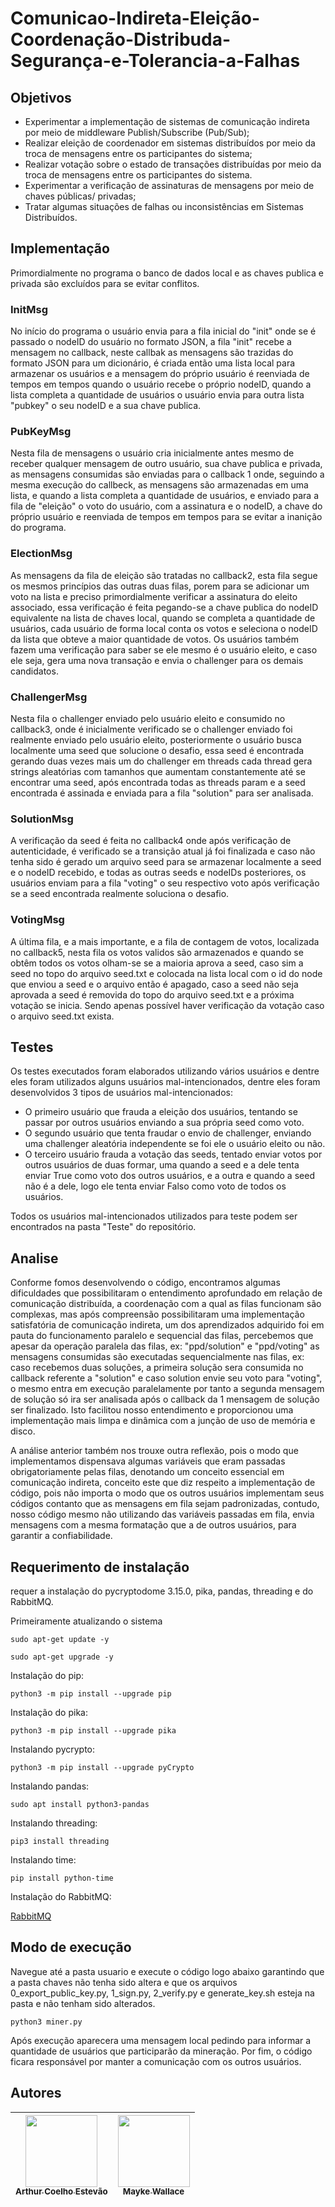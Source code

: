 # Comunicao-Indireta-Eleição-Coordenação-Distribuda-Segurança-e-Tolerancia-a-Falhas
## Objetivos
- Experimentar a implementação de sistemas de comunicação indireta por meio de
middleware Publish/Subscribe (Pub/Sub);
- Realizar eleição de coordenador em sistemas distribuídos por meio da troca de mensagens
entre os participantes do sistema;
- Realizar votação sobre o estado de transações distribuídas por meio da troca de mensagens
entre os participantes do sistema.
- Experimentar a verificação de assinaturas de mensagens por meio de chaves públicas/
privadas;
- Tratar algumas situações de falhas ou inconsistências em Sistemas Distribuídos.
## Implementação
Primordialmente no programa o banco de dados local e as chaves publica e privada são excluídos para se evitar conflitos.
### InitMsg
No início do programa o usuário envia para a fila inicial do "init" onde se é passado o nodeID do usuário no formato JSON, a fila "init" recebe a mensagem no callback, neste callbak as mensagens são trazidas do formato JSON para um dicionário, é criada então uma lista local para armazenar os usuários e a mensagem do próprio usuário é reenviada de tempos em tempos quando o usuário recebe o próprio nodeID, quando a lista completa a quantidade de usuários o usuário envia para outra lista "pubkey" o seu nodeID e a sua chave publica.
### PubKeyMsg
Nesta fila de mensagens o usuário cria inicialmente antes mesmo de receber qualquer mensagem de outro usuário, sua chave publica e privada, as mensagens consumidas são enviadas para o callback 1 onde, seguindo a mesma execução do callbeck, as mensagens são armazenadas em uma lista, e quando a lista completa a quantidade de usuários, e enviado para a fila de "eleição" o voto do usuário, com a assinatura e o nodeID, a chave do próprio usuário e reenviada de tempos em tempos para se evitar a inanição do programa.
### ElectionMsg
As mensagens da fila de eleição são tratadas no callback2, esta fila segue os mesmos princípios das outras duas filas, porem para se adicionar um voto na lista e preciso primordialmente verificar a assinatura do eleito associado, essa verificação é feita pegando-se a chave publica do nodeID equivalente na lista de chaves local, quando se completa a quantidade de usuários, cada usuário de forma local conta os votos e seleciona o nodeID da lista que obteve a maior quantidade de votos. Os usuários também fazem uma verificação para saber se ele mesmo é o usuário eleito, e caso ele seja, gera uma nova transação e envia o challenger para os demais candidatos. 
### ChallengerMsg
Nesta fila o challenger enviado pelo usuário eleito e consumido no callback3, onde é inicialmente verificado se o challenger enviado foi realmente enviado pelo usuário eleito, posteriormente o usuário busca localmente uma seed que solucione o desafio, essa seed é encontrada gerando duas vezes mais um do challenger em threads cada thread gera strings aleatórias com tamanhos que aumentam constantemente até se encontrar uma seed, após encontrada todas as threads param e a seed encontrada é assinada e enviada para a fila "solution" para ser analisada.
### SolutionMsg
A verificação da seed é feita no callback4 onde após verificação de autenticidade, é verificado se a transição atual já foi finalizada e caso não tenha sido é gerado um arquivo seed para se armazenar localmente a seed e o nodeID recebido, e todas as outras seeds e nodeIDs posteriores, os usuários enviam para a fila "voting" o seu respectivo voto após verificação se a seed encontrada realmente soluciona o desafio.
### VotingMsg
A última fila, e a mais importante, e a fila de contagem de votos, localizada no callback5, nesta fila os votos validos são armazenados e quando se obtêm todos os votos olham-se se a maioria aprova a seed, caso sim a seed no topo do arquivo seed.txt e colocada na lista local com o id do node que enviou a seed e o arquivo então é apagado, caso a seed não seja aprovada a seed é removida do topo do arquivo seed.txt e a próxima votação se inicia. Sendo apenas possível haver verificação da votação caso o arquivo seed.txt exista.
## Testes
Os testes executados foram elaborados utilizando vários usuários e dentre eles foram utilizados alguns usuários mal-intencionados, dentre eles foram desenvolvidos 3 tipos de usuários mal-intencionados:
  -  O primeiro usuário que frauda a eleição dos usuários, tentando se passar por outros usuários enviando a sua própria seed como voto.
  -  O segundo usuário que tenta fraudar o envio de challenger, enviando uma challenger aleatória independente se foi ele o usuário eleito ou não.
  -  O terceiro usuário frauda a votação das seeds, tentado enviar votos por outros usuários de duas formar, uma quando a seed e a dele tenta enviar True como voto dos outros usuários, e a outra e quando a seed não é a dele, logo ele tenta enviar Falso como voto de todos os usuários.

Todos os usuários mal-intencionados utilizados para teste podem ser encontrados na pasta "Teste" do repositório.
## Analise
Conforme fomos desenvolvendo o código, encontramos algumas dificuldades que possibilitaram o entendimento aprofundado em relação de comunicação distribuída, a coordenação com a qual as filas funcionam são complexas, mas após compreensão possibilitaram uma implementação satisfatória de comunicação indireta, um dos aprendizados adquirido foi em pauta do funcionamento paralelo e sequencial das filas, percebemos que apesar da operação paralela das filas, ex: "ppd/solution" e "ppd/voting" as mensagens consumidas são executadas sequencialmente nas filas, ex: caso recebemos duas soluções, a primeira solução sera consumida no callback referente a "solution" e caso solution envie seu voto para "voting", o mesmo entra em execução paralelamente por tanto a segunda mensagem de solução só ira ser analisada após o callback da 1 mensagem de solução ser finalizado. Isto facilitou nosso entendimento e proporcionou uma implementação mais limpa e dinâmica com a junção de uso de memória e disco.

A análise anterior também nos trouxe outra reflexão, pois o modo que implementamos dispensava algumas variáveis que eram passadas obrigatoriamente pelas filas, denotando um conceito essencial em comunicação indireta, conceito este que diz respeito a implementação de código, pois não importa o modo que os outros usuários implementam seus códigos contanto que as mensagens em fila sejam padronizadas, contudo, nosso código mesmo não utilizando das variáveis passadas em fila, envia mensagens com a mesma formatação que a de outros usuários, para garantir a confiabilidade.

## Requerimento de instalação
requer a instalação do pycryptodome 3.15.0, pika, pandas, threading e do RabbitMQ.

Primeiramente atualizando o sistema
```
sudo apt-get update -y
```
```
sudo apt-get upgrade -y
```
Instalação do pip:
```
python3 -m pip install --upgrade pip
```
Instalação do pika:
```
python3 -m pip install --upgrade pika
```
Instalando pycrypto:
```
python3 -m pip install --upgrade pyCrypto
```
Instalando pandas:
```
sudo apt install python3-pandas
```
Instalando threading:
```
pip3 install threading
```
Instalando time:
```
pip install python-time
```
Instalação do RabbitMQ:

<a href="https://www.vultr.com/docs/install-rabbitmq-server-ubuntu-20-04-lts/?utm_source=performance-max-latam&utm_medium=paidmedia&obility_id=17096555207&utm_adgroup=&utm_campaign=&utm_term=&utm_content=&gclid=Cj0KCQjw3eeXBhD7ARIsAHjssr_Pi2EL3oHR-gBu8xULUWuVvIZCereqfGfjoYEwc6L6vaUVUbRa7LAaAgjQEALw_wcB">RabbitMQ</a>
## Modo de execução
Navegue até a pasta usuario e execute o código logo abaixo garantindo que a pasta chaves não tenha sido altera e que os arquivos 0_export_public_key.py, 1_sign.py, 2_verify.py e generate_key.sh esteja na pasta e não tenham sido alterados.
```
python3 miner.py
```
Após execução aparecera uma mensagem local pedindo para informar a quantidade de usuários que participarão da mineração. Por fim, o código ficara responsável por manter a comunicação com os outros usuários.
## Autores
| [<img src="https://avatars.githubusercontent.com/u/56831082?v=4" width=115><br><sub>Arthur Coelho Estevão</sub>](https://github.com/arthurcoelho442) | [<img src="https://avatars.githubusercontent.com/u/53350761?v=4" width=115><br><sub>Mayke Wallace</sub>](https://github.com/Nitrox0Af) |
| :---: | :---: |
